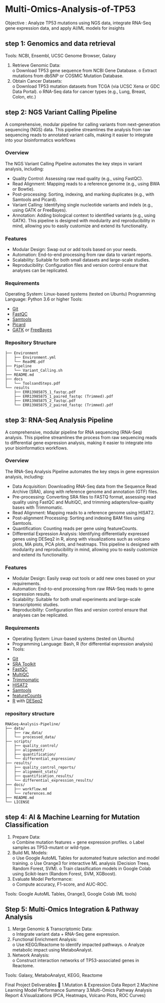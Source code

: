 # Multi-Omics-Analysis-of-TP53
Objective : Analyze TP53 mutations using NGS data, integrate RNA-Seq gene expression  data, and apply AI/ML models for insights

## step 1: Genomics and data retrieval
Tools: NCBI, Ensembl, UCSC Genome Browser, Galaxy 
1. Retrieve Genomic Data:  
o Download TP53 gene sequence from NCBI Gene Database. 
o Extract mutations from dbSNP or COSMIC Mutation Database. 
2. Obtain Cancer Datasets:  
o Download TP53 mutation datasets from TCGA (via UCSC Xena 
or GDC Data Portal). 
o RNA-Seq data for cancer types (e.g., Lung, Breast, Colon, etc.)

## step 2: NGS Variant Calling Pipeline
A comprehensive, modular pipeline for calling variants from next-generation sequencing (NGS) data. This pipeline streamlines the analysis from raw sequencing reads to annotated variant calls, making it easier to integrate into your bioinformatics workflows

### Overview
The NGS Variant Calling Pipeline automates the key steps in variant analysis, including:

+ Quality Control: Assessing raw read quality (e.g., using FastQC).
+ Read Alignment: Mapping reads to a reference genome (e.g., using BWA or Bowtie).
+ Post-processing: Sorting, indexing, and marking duplicates (e.g., with Samtools and Picard).
+ Variant Calling: Identifying single nucleotide variants and indels (e.g., using GATK or FreeBayes).
+ Annotation: Adding biological context to identified variants (e.g., using GATK).
This pipeline is designed with modularity and reproducibility in mind, allowing you to easily customize and extend its functionality.
### Features
- Modular Design: Swap out or add tools based on your needs.
- Automation: End-to-end processing from raw data to variant reports.
- Scalability: Suitable for both small datasets and large-scale studies.
- Reproducibility: Configuration files and version control ensure that analyses can be replicated.

### Requirements
Operating System: Linux-based systems (tested on Ubuntu)
Programming Language: Python 3.6 or higher
Tools:
- [Git](https://git-scm.com/)
- [FastQC](https://www.bioinformatics.babraham.ac.uk/projects/fastqc/)
- [Samtools](https://www.htslib.org/)
- [Picard](https://broadinstitute.github.io/picard/)
- [GATK](https://gatk.broadinstitute.org/hc/en-us) or [FreeBayes](https://github.com/freebayes/freebayes)

### Repository Structure
```             
├── Environment
│   ├── Environment.yml
│   └── ReadME.pdf
├── Pipeline
│   └── Variant_Calling.sh
├── README.md
├── docs
│   └── ToolsandSteps.pdf
└── results
    ├── ERR13985875_1_fastqc.pdf
    ├── ERR13985875_1_paired_fastqc (Trimmed).pdf
    ├── ERR13985875_2_fastqc.pdf
    └── ERR13985875_2_paired_fastqc (Trimmed).pdf
```

## step 3:  RNA-Seq Analysis Pipeline
A comprehensive, modular pipeline for RNA sequencing (RNA-Seq) analysis. This pipeline streamlines the process from raw sequencing reads to differential gene expression analysis, making it easier to integrate into your bioinformatics workflows.
	
### Overview
The RNA-Seq Analysis Pipeline automates the key steps in gene expression analysis, including:

- Data Acquisition: Downloading RNA-Seq data from the Sequence Read Archive (SRA), along with reference genome and annotation (GTF) files.
- Pre-processing: Converting SRA files to FASTQ format, assessing read quality using FastQC and MultiQC, and trimming adapters/low-quality bases with Trimmomatic.
- Read Alignment: Mapping reads to a reference genome using HISAT2.
- Post-alignment Processing: Sorting and indexing BAM files using Samtools.
- Quantification: Counting reads per gene using featureCounts.
- Differential Expression Analysis: Identifying differentially expressed genes using DESeq2 in R, along with visualizations such as volcano plots, MA plots, PCA plots, and heatmaps.
This pipeline is designed with modularity and reproducibility in mind, allowing you to easily customize and extend its functionality.

### Features
- Modular Design: Easily swap out tools or add new ones based on your requirements.
- Automation: End-to-end processing from raw RNA-Seq reads to gene expression results.
- Scalability: Suitable for both small experiments and large-scale transcriptomic studies.
- Reproducibility: Configuration files and version control ensure that analyses can be replicated.

### Requirements
* Operating System: Linux-based systems (tested on Ubuntu)
* Programming Language: Bash, R (for differential expression analysis)
* Tools:
- [Git](https://git-scm.com/)
- [SRA Toolkit](https://github.com/ncbi/sra-tools/wiki/01.-Downloading-SRA-Toolkit)
- [FastQC](https://www.bioinformatics.babraham.ac.uk/projects/fastqc/)
- [MultiQC](https://seqera.io/multiqc/)
- [Trimmomatic](http://www.usadellab.org/cms/?page=trimmomatic)
- [HISAT2](https://daehwankimlab.github.io/hisat2/)
- [Samtools](https://www.htslib.org/)
- [featureCounts](https://bioinf.wehi.edu.au/featureCounts/)
- [R](https://www.r-project.org/) with [DESeq2](https://bioconductor.org/packages/release/bioc/html/DESeq2.html)

### repository structure
```								             
RNASeq-Analysis-Pipeline/
├── data/
│   ├── raw_data/
│   └── processed_data/
├── scripts/
│   ├── quality_control/
│   ├── alignment/
│   ├── quantification/
│   └── differential_expression/
├── results/
│   ├── quality_control_reports/
│   ├── alignment_stats/
│   ├── quantification_results/
│   └── differential_expression_results/
├── docs/
│   ├── workflow.md
│   └── references.md
├── README.md
└── LICENSE
```								             
## step 4: AI & Machine Learning for Mutation Classification
1. Prepare Data:  
o Combine mutation features + gene expression profiles. 
o Label samples as TP53-mutant or wild-type. 
2. Build ML Models:  
o Use Google AutoML Tables for automated feature selection and 
model training. 
o Use Orange3 for interactive ML analysis (Decision Trees, Random 
Forest, SVM). 
o Train classification models in Google Colab using Scikit-learn 
(Random Forest, SVM, XGBoost). 
3. Evaluate Model Performance:  
o Compute accuracy, F1-score, and AUC-ROC.

Tools: Google AutoML Tables, Orange3, Google Colab (ML tools)

## Step 5: Multi-Omics Integration & Pathway Analysis 
1. Merge Genomic & Transcriptomic Data:  
o Integrate variant data + RNA-Seq gene expression. 
2. Functional Enrichment Analysis:  
o Use KEGG/Reactome to identify impacted pathways. 
o Analyze metabolic impact using MetaboAnalyst. 
3. Network Analysis:  
o Construct interaction networks of TP53-associated genes in 
Reactome.

Tools: Galaxy, MetaboAnalyst, KEGG, Reactome

Final Project Deliverables :page_facing_up:
1.Mutation & Expression Data Report 
2.Machine Learning Model Performance Summary 
3.Multi-Omics Pathway Analysis Report 
4.Visualizations (PCA, Heatmaps, Volcano Plots, ROC Curves)
